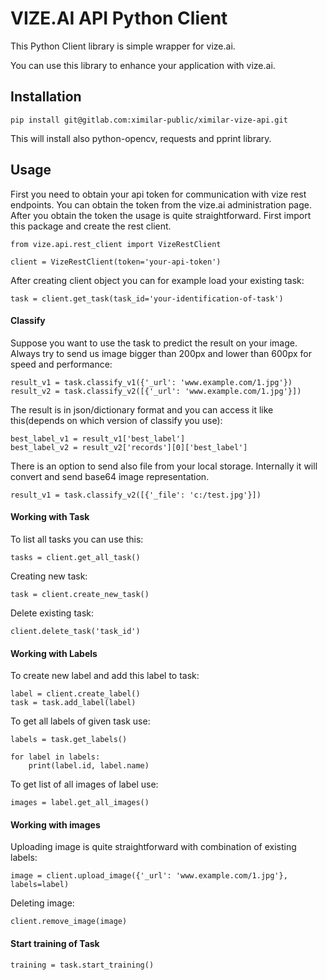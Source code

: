 # VIZE.AI API Python Client

This Python Client library is simple wrapper for vize.ai.

You can use this library to enhance your application with vize.ai.

## Installation

    pip install git@gitlab.com:ximilar-public/ximilar-vize-api.git

This will install also python-opencv, requests and pprint library.

##  Usage

First you need to obtain your api token for communication with vize rest endpoints. You can obtain the token from the vize.ai administration page. After you obtain the token the usage is quite straightforward. First import this package and create the rest client.

    from vize.api.rest_client import VizeRestClient
    
    client = VizeRestClient(token='your-api-token')

After creating client object you can for example load your existing task:

    task = client.get_task(task_id='your-identification-of-task')

#### Classify

Suppose you want to use the task to predict the result on your image. Always try to send us image bigger than 200px and lower than 600px for speed and performance:

    result_v1 = task.classify_v1({'_url': 'www.example.com/1.jpg'})
    result_v2 = task.classify_v2([{'_url': 'www.example.com/1.jpg'}])

The result is in json/dictionary format and you can access it like this(depends on which version of classify you use):

    best_label_v1 = result_v1['best_label']
    best_label_v2 = result_v2['records'][0]['best_label']

There is an option to send also file from your local storage. Internally it will convert and send base64 image representation.

    result_v1 = task.classify_v2([{'_file': 'c:/test.jpg'}])
 
#### Working with Task

To list all tasks you can use this:

    tasks = client.get_all_task()

Creating new task:

    task = client.create_new_task()

Delete existing task:
 
    client.delete_task('task_id')

#### Working with Labels

To create new label and add this label to task:

    label = client.create_label()
    task = task.add_label(label)

To get all labels of given task use:

    labels = task.get_labels()

    for label in labels:
        print(label.id, label.name)

To get list of all images of label use:

    images = label.get_all_images()

#### Working with images

Uploading image is quite straightforward with combination of existing labels:

    image = client.upload_image({'_url': 'www.example.com/1.jpg'}, labels=label)

Deleting image:

    client.remove_image(image)

#### Start training of Task

    training = task.start_training()
